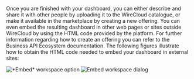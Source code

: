 Once you are finished with your dashboard, you can either describe and share it
with other people by uploading it to the WireCloud catalogue, or make it
available in the marketplace by creating a new offering. You can even embed the
resulting dashboard in other web pages or sites outside WireCloud by using the
HTML code provided by the platform. For further information regarding how to
create an offering you can refer to the Business API Ecosystem documentation.
The following figures illustrate how to obtain the HTML code needed to embed
your dashboard in external sites:

<img src="../images/wiring/embed_workspace_entry.png" srcset="../images/wiring/embed_workspace_entry.png 2x" alt="*Embed* workspace option"/>

<img src="../images/wiring/embed_workspace_dialog.png" srcset="../images/wiring/embed_workspace_dialog.png 2x" alt="Embed workspace dialog"/>
